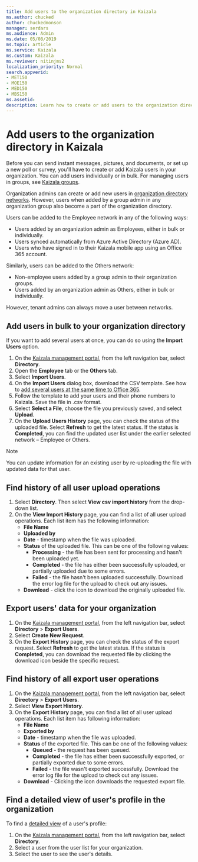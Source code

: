 ```yaml
---
title: Add users to the organization directory in Kaizala
ms.author: chucked
author: chuckedmonson
manager: serdars
ms.audience: Admin
ms.date: 05/08/2019
ms.topic: article
ms.service: Kaizala
ms.custom: Kaizala
ms.reviewer: nitinjms2
localization_priority: Normal
search.appverid:
- MET150
- MOE150
- MED150
- MBS150
ms.assetid: 
description: Learn how to create or add users to the organization directory in Kaizala.
---
```


# Add users to the organization directory in Kaizala

Before you can send instant messages, pictures, and documents, or set up a new poll or survey, you'll have to create or add Kaizala users in your organization. You can add users individually or in bulk. For managing users in groups, see [Kaizala groups](groups.md).

Organization admins can create or add new users in [organization directory networks](od-network.md). However, users when added by a group admin in any organization group also become a part of the organization directory.

Users can be added to the Employee network in any of the following ways:

- Users added by an organization admin as Employees, either in bulk or individually.
- Users synced automatically from Azure Active Directory (Azure AD).
- Users who have signed in to their Kaizala mobile app using an Office 365 account.

Similarly, users can be added to the Others network:

- Non-employee users added by a group admin to their organization groups.
- Users added by an organization admin as Others, either in bulk or individually.

However, tenant admins can always move a user between networks.
  
## Add users in bulk to your organization directory

If you want to add several users at once, you can do so using the **Import Users** option. 
  
1. On the [Kaizala management portal](https://manage.kaiza.la), from the left navigation bar, select **Directory**.
2. Open the **Employee** tab or the **Others** tab.
3. Select **Import Users**.
4. On the **Import Users** dialog box, download the CSV template. See how to [add several users at the same time to Office 365](https://support.office.com/article/1f5767ed-e717-4f24-969c-6ea9d412ca88#__toc316652088).
5. Follow the template to add your users and their phone numbers to Kaizala. Save the file in .csv format.
6. Select **Select a File**, choose the file you previously saved, and select **Upload**. 
7. On the **Upload Users History** page, you can check the status of the uploaded file. Select **Refresh** to get the latest status. If the status is **Completed**, you can find the updated user list under the earlier selected network – Employee or Others. 
    
> [!NOTE]
> You can update information for an existing user by re-uploading the file with updated data for that user. 
  
## Find history of all user upload operations

1. Select **Directory**. Then select **View csv import history** from the drop-down list. 
2. On the **View Import History** page, you can find a list of all user upload operations. Each list item has the following information: 
   - **File Name**
   - **Uploaded by**
   - **Date** - timestamp when the file was uploaded. 
   - **Status** of the uploaded file. This can be one of the following values: 
     - **Processing** - the file has been sent for processing and hasn't been uploaded yet. 
     - **Completed** - the file has either been successfully uploaded, or partially uploaded  due to some errors. 
     - **Failed** - the file hasn't been uploaded successfully. Download the error log file for the upload to check out any issues. 
   - **Download** - click the icon to download the originally uploaded file. 
    
## Export users' data for your organization

1. On the [Kaizala management portal](https://manage.kaiza.la), from the left navigation bar, select **Directory** > **Export Users**.
2. Select **Create New Request**. 
3. On the **Export History** page, you can check the status of the export request. Select **Refresh** to get the latest status. If the status is **Completed**, you can download the requested file by clicking the download icon beside the specific request. 
    
## Find history of all export user operations

1. On the [Kaizala management portal](https://manage.kaiza.la), from the left navigation bar, select **Directory** > **Export Users**.
2. Select **View Export History**. 
3. On the **Export History** page, you can find a list of all user upload operations. Each list item has following information: 
   - **File Name**
   - **Exported by**
   - **Date** - timestamp when the file was uploaded.
   - **Status** of the exported file. This can be one of the following values: 
     - **Queued** - the request has been queued. 
     - **Completed** - the file has either been successfully exported, or partially exported due to some errors. 
     - **Failed** - the file wasn't exported successfully. Download the error log file for the upload to check out any issues. 
   - **Download** - Clicking the icon downloads the requested export file. 
    
## Find a detailed view of user's profile in the organization

To find a [detailed view](view-user-details.md) of a user's profile:
  
1. On the [Kaizala management portal](https://manage.kaiza.la), from the left navigation bar, select **Directory**.
2. Select a user from the user list for your organization. 
3. Select the user to see the user's details.
    
